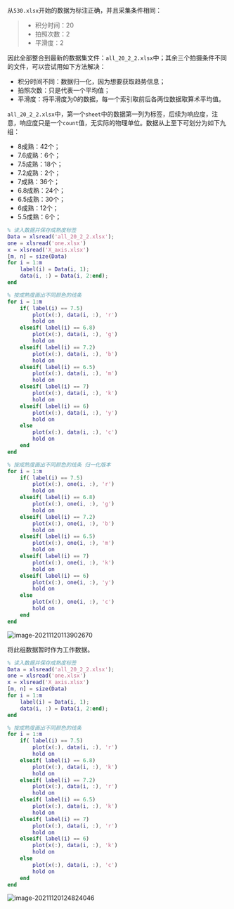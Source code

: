 从`530.xlsx`开始的数据为标注正确，并且采集条件相同：

> - 积分时间：20
> - 拍照次数：2
> - 平滑度：2

因此全部整合到最新的数据集文件：`all_20_2_2.xlsx`中；其余三个拍摄条件不同的文件，可以尝试用如下方法解决：

- 积分时间不同：数据归一化，因为想要获取趋势信息；
- 拍照次数：只是代表一个平均值；
- 平滑度：将平滑度为0的数据，每一个索引取前后各两位数据取算术平均值。

`all_20_2_2.xlsx`中，第一个`sheet`中的数据第一列为标签，后续为响应度，注意，响应度只是一个`count`值，无实际的物理单位。数据从上至下可划分为如下九组：

- 8成熟：42个；
- 7.6成熟：6个；
- 7.5成熟：18个；
- 7.2成熟：2个；
- 7成熟：36个；
- 6.8成熟：24个；
- 6.5成熟：30个；
- 6成熟：12个；
- 5.5成熟：6个；

```matlab
% 读入数据并保存成熟度标签
Data = xlsread('all_20_2_2.xlsx');
one = xlsread('one.xlsx')
x = xlsread('X_axis.xlsx')
[m, n] = size(Data)
for i = 1:m
	label(i) = Data(i, 1);
	data(i, :) = Data(i, 2:end);
end

% 按成熟度画出不同颜色的线条
for i = 1:m
	if( label(i) == 7.5)
		plot(x(:), data(i, :), 'r')
		hold on
	elseif( label(i) == 6.8)
		plot(x(:), data(i, :), 'g')
		hold on
	elseif( label(i) == 7.2)
		plot(x(:), data(i, :), 'b')
		hold on
	elseif( label(i) == 6.5)
		plot(x(:), data(i, :), 'm')
		hold on
	elseif( label(i) == 7)
		plot(x(:), data(i, :), 'k')
		hold on
	elseif( label(i) == 6)
		plot(x(:), data(i, :), 'y')
		hold on
	else
		plot(x(:), data(i, :), 'c')
		hold on
	end
end

% 按成熟度画出不同颜色的线条 归一化版本
for i = 1:m
	if( label(i) == 7.5)
		plot(x(:), one(i, :), 'r')
		hold on
	elseif( label(i) == 6.8)
		plot(x(:), one(i, :), 'g')
		hold on
	elseif( label(i) == 7.2)
		plot(x(:), one(i, :), 'b')
		hold on
	elseif( label(i) == 6.5)
		plot(x(:), one(i, :), 'm')
		hold on
	elseif( label(i) == 7)
		plot(x(:), one(i, :), 'k')
		hold on
	elseif( label(i) == 6)
		plot(x(:), one(i, :), 'y')
		hold on
	else
		plot(x(:), one(i, :), 'c')
		hold on
	end
end
```

![image-20211120113902670](https://tva1.sinaimg.cn/large/008i3skNgy1gwlgqdtk63j31bk0u0ap3.jpg)

将此组数据暂时作为工作数据。

```matlab
% 读入数据并保存成熟度标签
Data = xlsread('all_20_2_2.xlsx');
one = xlsread('one.xlsx')
x = xlsread('X_axis.xlsx')
[m, n] = size(Data)
for i = 1:m
	label(i) = Data(i, 1);
	data(i, :) = Data(i, 2:end);
end

% 按成熟度画出不同颜色的线条
for i = 1:m
	if( label(i) == 7.5)
		plot(x(:), data(i, :), 'r')
		hold on
	elseif( label(i) == 6.8)
		plot(x(:), data(i, :), 'k')
		hold on
	elseif( label(i) == 7.2)
		plot(x(:), data(i, :), 'r')
		hold on
	elseif( label(i) == 6.5)
		plot(x(:), data(i, :), 'k')
		hold on
	elseif( label(i) == 7)
		plot(x(:), data(i, :), 'r')
		hold on
	elseif( label(i) == 6)
		plot(x(:), data(i, :), 'k')
		hold on
	else
		plot(x(:), data(i, :), 'c')
		hold on
	end
end

```

![image-20211120124824046](https://tva1.sinaimg.cn/large/008i3skNgy1gwliqmbpprj31al0u04d3.jpg)